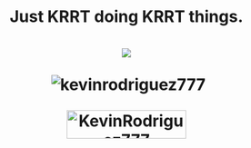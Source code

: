 <h1 align="center">Just KRRT doing KRRT things.<h1>
<p align=center>
<img src="https://github-readme-streak-stats.herokuapp.com/?user=KRRT7&stroke=ffffff&background=1c1917&ring=0891b2&fire=0891b2&currStreakNum=ffffff&currStreakLabel=0891b2&sideNums=ffffff&sideLabels=ffffff&dates=ffffff&hide_border=true" />
<p>
<p align="center"
<p>&nbsp;<img align="center" src="https://github-readme-stats.vercel.app/api?username=KRRT7&show_icons=true&locale=en" alt="kevinrodriguez777" /></p>


<p align="center" <a href="https://www.buymeacoffee.com/KevinRodriguez777"> <img align="center" src="https://cdn.buymeacoffee.com/buttons/v2/default-yellow.png" height="50" width="210" alt="KevinRodriguez777" /> <p>
